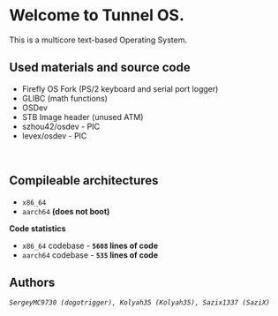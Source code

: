 # Welcome to Tunnel OS.
This is a multicore text-based Operating System.
<br>

**Used materials and source code**
-
- Firefly OS Fork (PS/2 keyboard and serial port logger)
- GLIBC (math functions)
- OSDev
- STB Image header (unused ATM)
- szhou42/osdev - PIC
- levex/osdev - PIC
<br>

**Compileable architectures**
-
- `x86_64`
- `aarch64` **(does not boot)**

**Code statistics**
- `x86_64` codebase - **`5608` lines of code**
- `aarch64` codebase - **`535` lines of code**

**Authors**<br>
-
*`SergeyMC9730 (dogotrigger), Kolyah35 (Kolyah35), Sazix1337 (SaziX)`*
